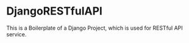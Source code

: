# DjangoRESTfulAPI
This is a Boilerplate of a Django Project, which is used for RESTful API service.
